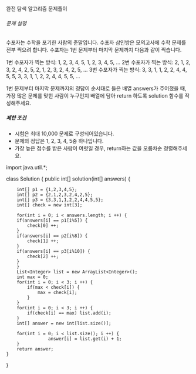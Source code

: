 완전 탐색 알고리즘 문제풀이 

###### 문제 설명

수포자는 수학을 포기한 사람의 준말입니다. 수포자 삼인방은 모의고사에 수학 문제를 전부 찍으려 합니다. 수포자는 1번 문제부터 마지막 문제까지 다음과 같이 찍습니다.

1번 수포자가 찍는 방식: 1, 2, 3, 4, 5, 1, 2, 3, 4, 5, ...
2번 수포자가 찍는 방식: 2, 1, 2, 3, 2, 4, 2, 5, 2, 1, 2, 3, 2, 4, 2, 5, ...
3번 수포자가 찍는 방식: 3, 3, 1, 1, 2, 2, 4, 4, 5, 5, 3, 3, 1, 1, 2, 2, 4, 4, 5, 5, ...

1번 문제부터 마지막 문제까지의 정답이 순서대로 들은 배열 answers가 주어졌을 때, 가장 많은 문제를 맞힌 사람이 누구인지 배열에 담아 return 하도록 solution 함수를 작성해주세요.

##### 제한 조건

- 시험은 최대 10,000 문제로 구성되어있습니다.
- 문제의 정답은 1, 2, 3, 4, 5중 하나입니다.
- 가장 높은 점수를 받은 사람이 여럿일 경우, return하는 값을 오름차순 정렬해주세요.

import java.util.*;

class Solution {
    public int[] solution(int[] answers) {
        

		int[] p1 = {1,2,3,4,5};
		int[] p2 = {2,1,2,3,2,4,2,5};
		int[] p3 = {3,3,1,1,2,2,4,4,5,5};
		int[] check = new int[3];
		
		for(int i = 0; i < answers.length; i ++) {
		if(answers[i] == p1[i%5]) {
			check[0] ++;
		}
		if(answers[i] == p2[i%8]) {
			check[1] ++;
		}
		if(answers[i] == p3[i%10]) {
			check[2] ++;
		}
		}
		List<Integer> list = new ArrayList<Integer>();
		int max = 0;
		for(int i = 0; i < 3; i ++) {
			if(max < check[i]) {
				max = check[i];
			}
		}
		for(int i = 0; i < 3; i ++) {
			if(check[i] == max) list.add(i);	
		}
		int[] answer = new int[list.size()];
	
		for(int i = 0; i < list.size(); i ++) {
					answer[i] = list.get(i) + 1;
		}
	    return answer;
	}
}	        

